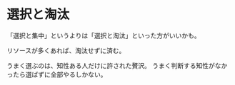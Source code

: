 # 選択と淘汰

「選択と集中」というよりは「選択と淘汰」といった方がいいかも。

リソースが多くあれば、淘汰せずに済む。

うまく選ぶのは、知性ある人だけに許された贅沢。
うまく判断する知性がなかったら選ばずに全部やるしかない。
